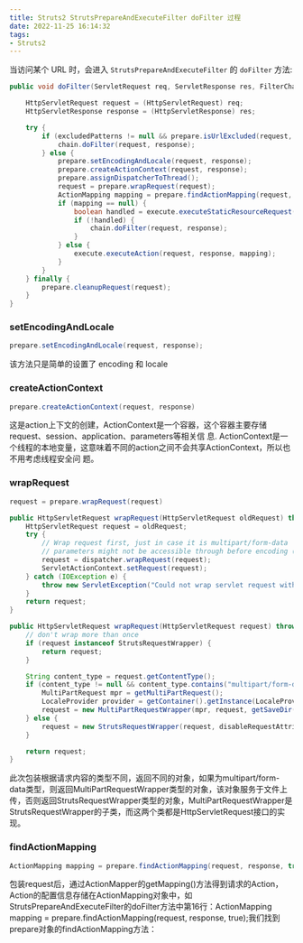 ```yaml
---
title: Struts2 StrutsPrepareAndExecuteFilter doFilter 过程
date: 2022-11-25 16:14:32
tags:
- Struts2
---
```


当访问某个 URL 时，会进入 `StrutsPrepareAndExecuteFilter` 的 `doFilter` 方法:

```java
public void doFilter(ServletRequest req, ServletResponse res, FilterChain chain) throws IOException, ServletException {

    HttpServletRequest request = (HttpServletRequest) req;
    HttpServletResponse response = (HttpServletResponse) res;

    try {
        if (excludedPatterns != null && prepare.isUrlExcluded(request, excludedPatterns)) {
            chain.doFilter(request, response);
        } else {
            prepare.setEncodingAndLocale(request, response);
            prepare.createActionContext(request, response);
            prepare.assignDispatcherToThread();
            request = prepare.wrapRequest(request);
            ActionMapping mapping = prepare.findActionMapping(request, response, true);
            if (mapping == null) {
                boolean handled = execute.executeStaticResourceRequest(request, response);
                if (!handled) {
                    chain.doFilter(request, response);
                }
            } else {
                execute.executeAction(request, response, mapping);
            }
        }
    } finally {
        prepare.cleanupRequest(request);
    }
}
```


### setEncodingAndLocale

```java
prepare.setEncodingAndLocale(request, response);
```

该方法只是简单的设置了 encoding 和 locale

### createActionContext

```java
prepare.createActionContext(request, response)
```

这是action上下文的创建，ActionContext是一个容器，这个容器主要存储request、session、application、parameters等相关信 息. ActionContext是一个线程的本地变量，这意味着不同的action之间不会共享ActionContext，所以也不用考虑线程安全问 题。

### wrapRequest
```java
request = prepare.wrapRequest(request)
```

```java
public HttpServletRequest wrapRequest(HttpServletRequest oldRequest) throws ServletException {
    HttpServletRequest request = oldRequest;
    try {
        // Wrap request first, just in case it is multipart/form-data
        // parameters might not be accessible through before encoding (ww-1278)
        request = dispatcher.wrapRequest(request);
        ServletActionContext.setRequest(request);
    } catch (IOException e) {
        throw new ServletException("Could not wrap servlet request with MultipartRequestWrapper!", e);
    }
    return request;
}
```

```java
public HttpServletRequest wrapRequest(HttpServletRequest request) throws IOException {
    // don't wrap more than once
    if (request instanceof StrutsRequestWrapper) {
        return request;
    }

    String content_type = request.getContentType();
    if (content_type != null && content_type.contains("multipart/form-data")) {
        MultiPartRequest mpr = getMultiPartRequest();
        LocaleProvider provider = getContainer().getInstance(LocaleProvider.class);
        request = new MultiPartRequestWrapper(mpr, request, getSaveDir(), provider, disableRequestAttributeValueStackLookup);
    } else {
        request = new StrutsRequestWrapper(request, disableRequestAttributeValueStackLookup);
    }

    return request;
}
```

此次包装根据请求内容的类型不同，返回不同的对象，如果为multipart/form-data类型，则返回MultiPartRequestWrapper类型的对象，该对象服务于文件上传，否则返回StrutsRequestWrapper类型的对象，MultiPartRequestWrapper是StrutsRequestWrapper的子类，而这两个类都是HttpServletRequest接口的实现。


### findActionMapping

```java
ActionMapping mapping = prepare.findActionMapping(request, response, true)
```
包装request后，通过ActionMapper的getMapping()方法得到请求的Action，Action的配置信息存储在ActionMapping对象中，如StrutsPrepareAndExecuteFilter的doFilter方法中第16行：ActionMapping mapping = prepare.findActionMapping(request, response, true);我们找到prepare对象的findActionMapping方法：